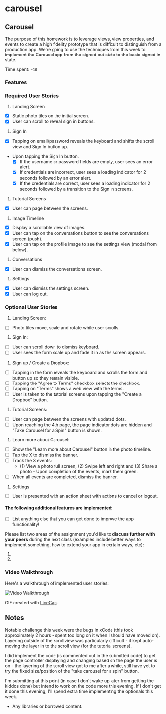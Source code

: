 # carousel

## Carousel

The purpose of this homework is to leverage views, view properties, and events to create a high fidelity prototype that is difficult to distinguish from a production app. We're going to use the techniques from this week to implement the Carousel app from the signed out state to the basic signed in state.

Time spent: `~10`

### Features

### Required User Stories

1. Landing Screen
  - [X] Static photo tiles on the initial screen.
  - [X] User can scroll to reveal sign in buttons.
1. Sign In
  - [X] Tapping on email/password reveals the keyboard and shifts the scroll view and Sign In button up.
  - Upon tapping the Sign In button.
     - [X] If the username or password fields are empty, user sees an error alert.
     - [X] If credentials are incorrect, user sees a loading indicator for 2 seconds followed by an error alert.
     - [X] If the credentials are correct, user sees a loading indicator for 2 seconds followed by a transition to the Sign In screens.
1. Tutorial Screens
  - [X] User can page between the screens.
1. Image Timeline
  - [X] Display a scrollable view of images.
  - [X] User can tap on the conversations button to see the conversations screen (push).
  - [X] User can tap on the profile image to see the settings view (modal from below).
1. Conversations
  - [X] User can dismiss the conversations screen.
1. Settings
  - [X] User can dismiss the settings screen.
  - [X] User can log out.

### Optional User Stories

1. Landing Screen:  
  - [ ] Photo tiles move, scale and rotate while user scrolls.
1. Sign In:
  - [ ] User can scroll down to dismiss keyboard.
  - [ ] User sees the form scale up and fade it in as the screen appears.
1. Sign up / Create a Dropbox:
  - [ ] Tapping in the form reveals the keyboard and scrolls the form and button up so they remain visible.
  - [ ] Tapping the "Agree to Terms" checkbox selects the checkbox.
  - [ ] Tapping on "Terms" shows a web view with the terms.
  - [ ] User is taken to the tutorial screens upon tapping the "Create a Dropbox" button.
1. Tutorial Screens:
  - [ ] User can page between the screens with updated dots.
  - [ ] Upon reaching the 4th page, the page indicator dots are hidden and "Take Carousel for a Spin" button is shown.
1. Learn more about Carousel:
  - [ ] Show the "Learn more about Carousel" button in the photo timeline.
  - [ ] Tap the X to dismiss the banner.
  - [ ] Track the 3 events:
     - (1) View a photo full screen, (2) Swipe left and right and (3) Share a photo  - Upon completion of the events, mark them green.
  - [ ] When all events are completed, dismiss the banner.
1. Settings
  - [ ] User is presented with an action sheet with actions to cancel or logout.


#### The following **additional** features are implemented:

- [ ] List anything else that you can get done to improve the app functionality!

Please list two areas of the assignment you'd like to **discuss further with your peers** during the next class (examples include better ways to implement something, how to extend your app in certain ways, etc):

1. 
2. 

### Video Walkthrough 

Here's a walkthrough of implemented user stories:

<img src='http://i.imgur.com/link/to/your/gif/file.gif' title='Video Walkthrough' width='' alt='Video Walkthrough' />

GIF created with [LiceCap](http://www.cockos.com/licecap/).

## Notes

Notable challenge this week were the bugs in xCode (this took approximately 2 hours - spent too long on it when I should have moved on). Layering outside of the scrollview was particularly difficult - it kept auto-moving the layer in to the scroll view (for the tutorial screens).

I did implement the code (is commented out in the submitted code) to get the page controller displaying and changing based on the page the user is on - the layering of the scroll view got to me after a while, still have yet to try the fixed size/position of the "take carousel for a spin" button.

I'm submitting at this point (in case I don't wake up later from getting the kiddos done) but intend to work on the code more this evening. If I don't get it done this evening, I'll spend extra time implementing the optionals this week.

* Any libraries or borrowed content.
